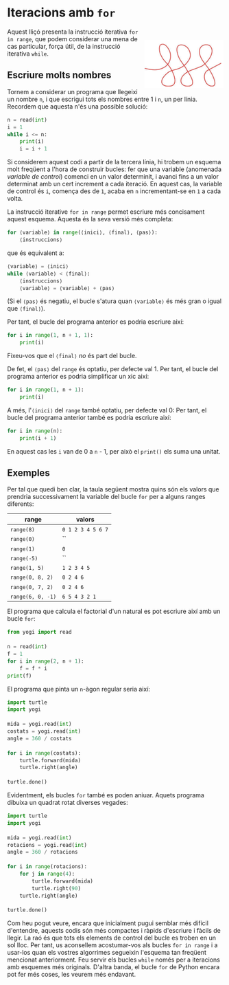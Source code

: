 # Iteracions amb `for`

<img src='./bucles-for.png' style='height: 8em; float: right; margin: 2em 0 1em 1em;'/>

Aquest lliçó presenta la instrucció iterativa `for in range`,
que podem considerar una mena de cas particular,
força útil, de la instrucció iterativa `while`.

## Escriure molts nombres

Tornem a considerar un programa que llegeixi un nombre `n`,
i que escrigui tots els nombres entre 1 i `n`, un per línia.
Recordem que aquesta n'és una possible solució:

```python
n = read(int)
i = 1
while i <= n:
    print(i)
    i = i + 1
```

Si considerem aquest codi a partir de la tercera línia,
hi trobem un esquema molt freqüent a l'hora de construir bucles:
fer que una variable (anomenada _variable de control_) comenci en un valor determinit,
i avanci fins a un valor determinat amb un cert increment a cada iteració.
En aquest cas, la variable de control és `i`, comença des de `1`,
acaba en `n` incrementant-se en `1` a cada volta.

La instrucció iterative `for in range` permet escriure més concisament aquest esquema.
Aquesta és la seva versió més completa:

```python
for ⟨variable⟩ in range(⟨inici⟩, ⟨final⟩, ⟨pas⟩):
    ⟨instruccions⟩
```

que és equivalent a:

```python
⟨variable⟩ = ⟨inici⟩
while ⟨variable⟩ < ⟨final⟩:
    ⟨instruccions⟩
    ⟨variable⟩ = ⟨variable⟩ + ⟨pas⟩
```

(Si el `⟨pas⟩` és negatiu, el bucle s'atura quan `⟨variable⟩` és més gran o igual que `⟨final⟩`).

Per tant, el bucle del programa anterior es podria escriure així:

```python
for i in range(1, n + 1, 1):
    print(i)
```

Fixeu-vos que el `⟨final⟩` _no_ és part del bucle.

De fet, el `⟨pas⟩` del `range` és optatiu, per defecte val 1.
Per tant, el bucle del programa anterior es podria simplificar un xic així:

```python
for i in range(1, n + 1):
    print(i)
```

A més, l'`⟨inici⟩` del `range` també optatiu, per defecte val 0:
Per tant, el bucle del programa anterior també es podria escriure així:

```python
for i in range(n):
    print(i + 1)
```

En aquest cas les `i` van de 0 a `n` - 1, per això el `print()` els suma una unitat.

## Exemples

Per tal que quedi ben clar, la taula següent mostra quins són els valors que prendria successivament la variable del bucle `for` per a alguns ranges diferents:

| range             | valors            |
| ----------------- | ----------------- |
| `range(8)`        | `0 1 2 3 4 5 6 7` |
| `range(0)`        | ``                |
| `range(1)`        | `0`               |
| `range(-5)`       | ``                |
| `range(1, 5)`     | `1 2 3 4 5`       |
| `range(0, 8, 2)`  | `0 2 4 6`         |
| `range(0, 7, 2)`  | `0 2 4 6`         |
| `range(6, 0, -1)` | `6 5 4 3 2 1`     |

El programa que calcula el factorial d'un natural es pot escriure així amb un bucle `for`:

```python
from yogi import read

n = read(int)
f = 1
for i in range(2, n + 1):
    f = f * i
print(f)
```

El programa que pinta un `n`-àgon regular seria així:

```python
import turtle
import yogi

mida = yogi.read(int)
costats = yogi.read(int)
angle = 360 / costats

for i in range(costats):
    turtle.forward(mida)
    turtle.right(angle)

turtle.done()
```

Evidentment, els bucles `for` també es poden aniuar. Aquets programa dibuixa un quadrat rotat diverses vegades:

```python
import turtle
import yogi

mida = yogi.read(int)
rotacions = yogi.read(int)
angle = 360 / rotacions

for i in range(rotacions):
    for j in range(4):
        turtle.forward(mida)
        turtle.right(90)
    turtle.right(angle)

turtle.done()
```

Com heu pogut veure,
encara que inicialment pugui semblar més difícil d'entendre,
aquests codis són més compactes i ràpids d'escriure
i fàcils de llegir.
La raó és que tots els elements de control del bucle es troben en
un sol lloc.
Per tant, us aconsellem acostumar-vos als bucles `for in range`
i a usar-los quan els vostres algorrimes segueixin l'esquema tan freqüent mencionat anteriorment.
Feu servir els bucles `while` només
per a iteracions amb esquemes més originals.
D'altra banda, el bucle `for` de Python encara pot fer més coses, les veurem més endavant.

<Autors autors="jpetit"/>
